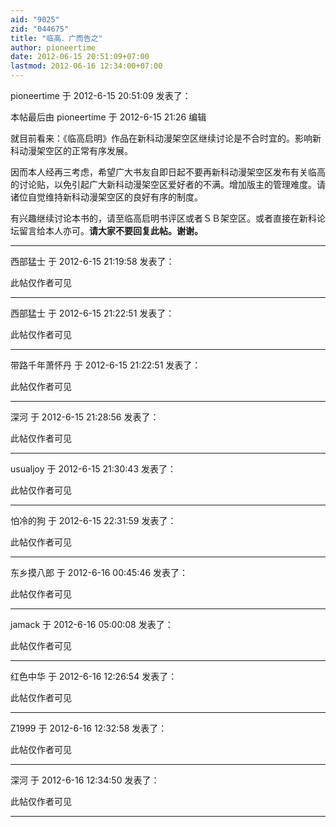 ```yaml
---
aid: "9025"
zid: "044675"
title: "临高．广而告之"
author: pioneertime
date: 2012-06-15 20:51:09+07:00
lastmod: 2012-06-16 12:34:00+07:00
---
```


pioneertime 于 2012-6-15 20:51:09 发表了：

本帖最后由 pioneertime 于 2012-6-15 21:26 编辑

就目前看来：《临高启明》作品在新科动漫架空区继续讨论是不合时宜的。影响新科动漫架空区的正常有序发展。

因而本人经再三考虑，希望广大书友自即日起不要再新科动漫架空区发布有关临高的讨论贴，以免引起广大新科动漫架空区爱好者的不满。增加版主的管理难度。请诸位自觉维持新科动漫架空区的良好有序的制度。

有兴趣继续讨论本书的，请至临高启明书评区或者ＳＢ架空区。或者直接在新科论坛留言给本人亦可。**请大家不要回复此帖。谢谢。**

---

西部猛士 于 2012-6-15 21:19:58 发表了：

此帖仅作者可见

---

西部猛士 于 2012-6-15 21:22:51 发表了：

此帖仅作者可见

---

带路千年萧怀丹 于 2012-6-15 21:22:51 发表了：

此帖仅作者可见

---

深河 于 2012-6-15 21:28:56 发表了：

此帖仅作者可见

---

usualjoy 于 2012-6-15 21:30:43 发表了：

此帖仅作者可见

---

怕冷的狗 于 2012-6-15 22:31:59 发表了：

此帖仅作者可见

---

东乡摸八郎 于 2012-6-16 00:45:46 发表了：

此帖仅作者可见

---

jamack 于 2012-6-16 05:00:08 发表了：

此帖仅作者可见

---

红色中华 于 2012-6-16 12:26:54 发表了：

此帖仅作者可见

---

Z1999 于 2012-6-16 12:32:58 发表了：

此帖仅作者可见

---

深河 于 2012-6-16 12:34:50 发表了：

此帖仅作者可见

---
